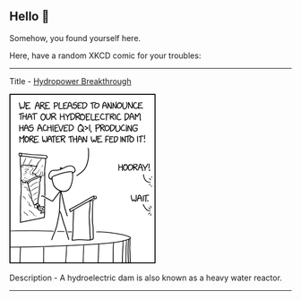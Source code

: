 ## Hello 👀

Somehow, you found yourself here.

Here, have a random XKCD comic for your troubles:

-----------------------------------

Title - [Hydropower Breakthrough](https://xkcd.com/2710)

![Hydropower Breakthrough](./random_comic.png)

Description - A hydroelectric dam is also known as a heavy water reactor.

-----------------------------------